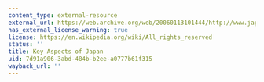 ```yaml
---
content_type: external-resource
external_url: https://web.archive.org/web/20060113101444/http://www.japanlink.co.jp/ka/home.html
has_external_license_warning: true
license: https://en.wikipedia.org/wiki/All_rights_reserved
status: ''
title: Key Aspects of Japan
uid: 7d91a906-3abd-484b-b2ee-a0777b61f315
wayback_url: ''
---
```

